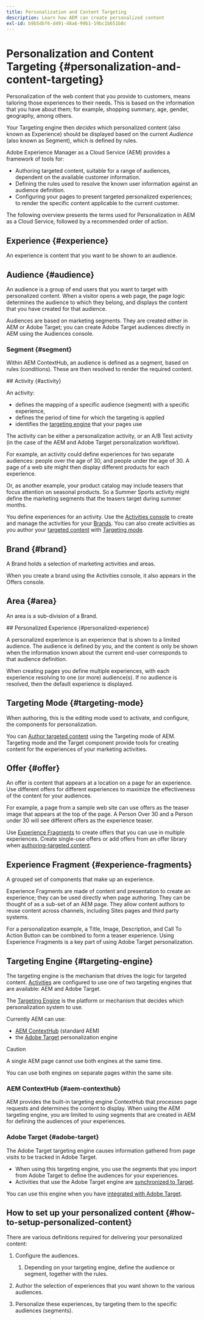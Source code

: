 ```yaml
---
title: Personalization and Content Targeting
description: Learn how AEM can create personalized content
exl-id: b9b5dbf6-d491-48a6-99b1-19bc1b651b8c
---
```

# Personalization and Content Targeting {#personalization-and-content-targeting}

Personalization of the web content that you provide to customers, means tailoring those experiences to their needs. This is based on the information that you have about them; for example, shopping summary, age, gender, geography, among others. 

Your Targeting engine then *decides* which personalized content (also known as Experience) should be displayed based on the current *Audience* (also known as Segment), which is defined by rules. 

Adobe Experience Manager as a Cloud Service (AEM) provides a framework of tools for:

* Authoring targeted content, suitable for a range of audiences, dependent on the available customer information.
* Defining the rules used to resolve the known user information against an audience definition.
* Configuring your pages to present targeted personalized experiences; to render the specific content applicable to the current customer.

The following overview presents the terms used for Personalization in AEM as a Cloud Service, followed by a recommended order of action.

## Experience {#experience}

An experience is content that you want to be shown to an audience.

## Audience {#audience}

An audience is a group of end users that you want to target with personalized content. When a visitor opens a web page, the page logic determines the audience to which they belong, and displays the content that you have created for that audience.

Audiences are based on marketing segments. They are created either in AEM or Adobe Target; you can create Adobe Target audiences directly in AEM using the Audiences console. 

### Segment {#segment}

Within AEM ContextHub, an audience is defined as a segment, based on rules (conditions). These are then resolved to render the required content.

## Activity {#activity}

An activity:

* defines the mapping of a specific audience (segment) with a specific experience, 
* defines the period of time for which the targeting is applied
* identifies the [targeting engine](#targeting-engine) that your pages use

The activity can be either a personalization activity, or an A/B Test activity (in the case of the AEM and Adobe Target personalization workflow).

For example, an activity could define experiences for two separate audiences: people over the age of 30, and people under the age of 30. A page of a web site might then display different products for each experience.

Or, as another example, your product catalog may include teasers that focus attention on seasonal products. So a Summer Sports activity might define the marketing segments that the teasers target during summer months.

You define experiences for an activity. Use the [Activities console](/help/sites-cloud/authoring/personalization/activities.md) to create and manage the activities for your [Brands](#brand). You can also create activities as you author your [targeted content](/help/sites-cloud/authoring/personalization/targeted-content.md) with [Targeting mode](/help/sites-cloud/authoring/personalization/targeted-content.md#adding-and-removing-experiences-using-targeting-mode).

## Brand {#brand}

A Brand holds a selection of marketing activities and areas.

When you create a brand using the Activities console, it also appears in the Offers console.

## Area {#area}

An area is a sub-division of a Brand.

## Personalized Experience {#personalized-experience}

A personalized experience is an experience that is shown to a limited audience. The audience is defined by you, and the content is only be shown when the information known about the current end-user corresponds to that audience definition. 

When creating pages you define multiple experiences, with each experience resolving to one (or more) audience(s). If no audience is resolved, then the default experience is displayed.

## Targeting Mode {#targeting-mode}

When authoring, this is the editing mode used to activate, and configure, the components for personalization.

You can [Author targeted content](/help/sites-cloud/authoring/personalization/targeted-content.md) using the Targeting mode of AEM. Targeting mode and the Target component provide tools for creating content for the experiences of your marketing activities.

## Offer {#offer}

<!-- not clear - needs clarification -->

An offer is content that appears at a location on a page for an experience. Use different offers for different experiences to maximize the effectiveness of the content for your audiences.

For example, a page from a sample web site can use offers as the teaser image that appears at the top of the page. A Person Over 30 and a Person under 30 will see different offers as the experience teaser.

Use [Experience Fragments](/help/sites-cloud/authoring/fundamentals/experience-fragments.md#personalization-experience-fragment) to create offers that you can use in multiple experiences. Create single-use offers or add offers from an offer library when [authoring-targeted content](/help/sites-cloud/authoring/personalization/targeted-content.md).

## Experience Fragment {#experience-fragments}

A grouped set of components that make up an experience. 

Experience Fragments are made of content and presentation to create an experience; they can be used directly when page authoring. They can be thought of as a sub-set of an AEM page. They allow content authors to reuse content across channels, including Sites pages and third party systems.  

For a personalization example, a Title, Image, Description, and Call To Action Button can be combined to form a teaser experience. Using Experience Fragments is a key part of using Adobe Target personalization.

## Targeting Engine {#targeting-engine}

The targeting engine is the mechanism that drives the logic for targeted content. [Activities](/help/sites-cloud/authoring/personalization/activities.md) are configured to use one of two targeting engines that are available: AEM and Adobe Target.

The [Targeting Engine](#targeting-engine) is the platform or mechanism that decides which personalization system to use. 

Currently AEM can use:

* [AEM ContextHub](#aem-contexthub) (standard AEM)
* the [Adobe Target](#adobe-target) personalization engine

>[!CAUTION]
>
>A single AEM page cannot use both engines at the same time.
>
>You can use both engines on separate pages within the same site.

### AEM ContextHub {#aem-contexthub}

AEM provides the built-in targeting engine ContextHub that processes page requests and determines the content to display. When using the AEM targeting engine, you are limited to using segments that are created in AEM for defining the audiences of your experiences.

### Adobe Target {#adobe-target}

The Adobe Target targeting engine causes information gathered from page visits to be tracked in Adobe Target.

* When using this targeting engine, you use the segments that you import from Adobe Target to define the audiences for your experiences.
* Activities that use the Adobe Target engine are [synchronized to Target](/help/sites-cloud/authoring/personalization/activities.md#synchronizing-activities-with-adobe-target).

You can use this engine when you have [integrated with Adobe Target](/help/sites-cloud/integrating/integration-adobe-target-ims.md).

## How to set up your personalized content {#how-to-setup-personalized-content}

There are various definitions required for delivering your personalized content:

1. Configure the audiences.

   1. Depending on your targeting engine, define the audience or segment, together with the rules.

1. Author the selection of experiences that you want shown to the various audiences.

1. Personalize these experiences, by targeting them to the specific audiences (segments).